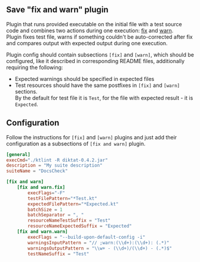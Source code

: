 ## Save "fix and warn" plugin
Plugin that runs provided executable on the initial file with a test source code
and combines two actions during one execution: 
[fix](save-plugins/fix-plugin/README.md) and [warn](save-plugins/warn-plugin/README.md).\
Plugin fixes test file, warns if something couldn't be auto-corrected after fix
and compares output with expected output during one execution.

Plugin config should contain subsections `[fix]` and `[warn]`, which should be configured,
like it described in corresponding README files, additionally requiring the following:

* Expected warnings should be specified in expected files
* Test resources should have the same postfixes in `[fix]` and `[warn]` sections.\
  By the default for test file it is `Test`, for the file with expected result - it is `Expected`.

## Configuration
Follow the instructions for `[fix]` and `[warn]` plugins and just add
their configuration as a subsections of `[fix and warn]` plugin.
```toml
[general]
execCmd="./ktlint -R diktat-0.4.2.jar"
description = "My suite description"
suiteName = "DocsCheck"

[fix and warn]
    [fix and warn.fix]
        execFlags="-F"
        testFilePattern="*Test.kt"
        expectedFilePattern="*Expected.kt"
        batchSize = 1
        batchSeparator = ", "
        resourceNameTestSuffix = "Test"
        resourceNameExpectedSuffix = "Expected"
    [fix and warn.warn]
        execFlags = "--build-upon-default-config -i"
        warningsInputPattern = "// ;warn:(\\d+):(\\d+): (.*)"
        warningsOutputPattern = "\\w+ - (\\d+)/(\\d+) - (.*)$"
        testNameSuffix = "Test"
```